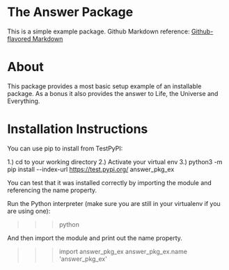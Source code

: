 # The Answer Package

This is a simple example package. 
Github Markdown reference:
[Github-flavored Markdown](https://guides.github.com/features/mastering-markdown/)


# About

This package provides a most basic setup example of an installable package.  As a bonus it also provides the answer to Life, the Universe and Everything.



# Installation Instructions

You can use pip to install from TestPyPI:

1.) cd to your working directory
2.) Activate your virtual env
3.) python3 -m pip install --index-url https://test.pypi.org/ answer_pkg_ex


You can test that it was installed correctly by importing the module and referencing the name property.

Run the Python interpreter (make sure you are still in your virtualenv if you are using one):

>>> python

And then import the module and print out the name property.

>>> import answer_pkg_ex
>>> answer_pkg_ex.name
'answer_pkg_ex'
